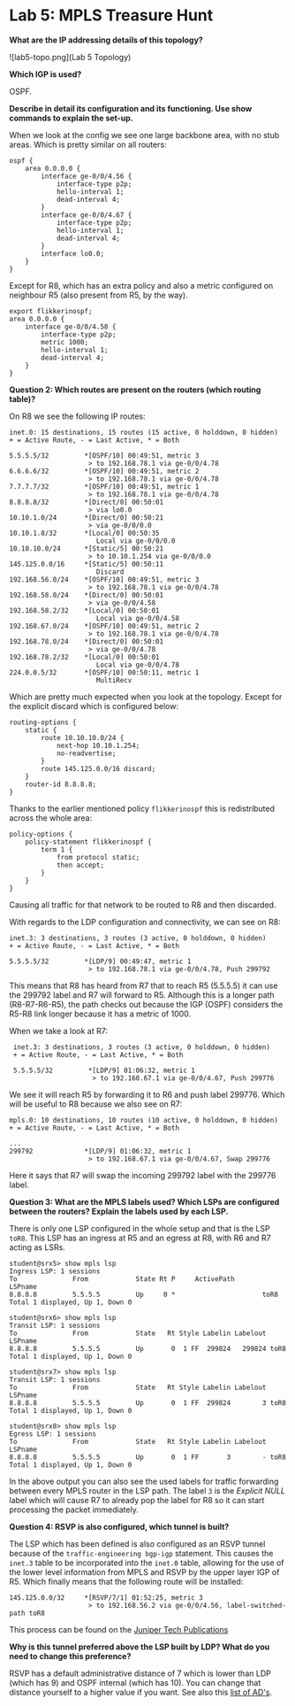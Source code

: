 Lab 5: MPLS Treasure Hunt
==========================

**What are the IP addressing details of this topology?**

 ![lab5-topo.png](Lab 5 Topology)

**Which IGP is used?**

 OSPF.

**Describe in detail its configuration and its functioning. Use show commands to explain the set-up.**

When we look at the config we see one large backbone area, with no stub areas. Which is pretty similar on all routers:

    ospf {
        area 0.0.0.0 {
            interface ge-0/0/4.56 {
                interface-type p2p;
                hello-interval 1;
                dead-interval 4;
            }
            interface ge-0/0/4.67 {
                interface-type p2p;
                hello-interval 1;
                dead-interval 4;
            }
            interface lo0.0;
        }
    }

Except for R8, which has an extra policy and also a metric configured on neighbour R5 (also present from R5, by the way). 

    export flikkerinospf;
    area 0.0.0.0 {
        interface ge-0/0/4.58 {
            interface-type p2p;
            metric 1000;
            hello-interval 1;
            dead-interval 4;
        }
    }


**Question 2: Which routes are present on the routers (which routing table)?**

On R8 we see the following IP routes:

    inet.0: 15 destinations, 15 routes (15 active, 0 holddown, 0 hidden)
    + = Active Route, - = Last Active, * = Both
    
    5.5.5.5/32         *[OSPF/10] 00:49:51, metric 3
                        > to 192.168.78.1 via ge-0/0/4.78
    6.6.6.6/32         *[OSPF/10] 00:49:51, metric 2
                        > to 192.168.78.1 via ge-0/0/4.78
    7.7.7.7/32         *[OSPF/10] 00:49:51, metric 1
                        > to 192.168.78.1 via ge-0/0/4.78
    8.8.8.8/32         *[Direct/0] 00:50:01
                        > via lo0.0
    10.10.1.0/24       *[Direct/0] 00:50:21
                        > via ge-0/0/0.0
    10.10.1.8/32       *[Local/0] 00:50:35
                          Local via ge-0/0/0.0
    10.10.10.0/24      *[Static/5] 00:50:21
                        > to 10.10.1.254 via ge-0/0/0.0
    145.125.0.0/16     *[Static/5] 00:50:11
                          Discard
    192.168.56.0/24    *[OSPF/10] 00:49:51, metric 3
                        > to 192.168.78.1 via ge-0/0/4.78
    192.168.58.0/24    *[Direct/0] 00:50:01
                        > via ge-0/0/4.58
    192.168.58.2/32    *[Local/0] 00:50:01
                          Local via ge-0/0/4.58
    192.168.67.0/24    *[OSPF/10] 00:49:51, metric 2
                        > to 192.168.78.1 via ge-0/0/4.78
    192.168.78.0/24    *[Direct/0] 00:50:01
                        > via ge-0/0/4.78
    192.168.78.2/32    *[Local/0] 00:50:01
                          Local via ge-0/0/4.78
    224.0.0.5/32       *[OSPF/10] 00:50:11, metric 1
                          MultiRecv

Which are pretty much expected when you look at the topology. Except for the explicit discard which is configured below:

    routing-options {
        static {
            route 10.10.10.0/24 {
                next-hop 10.10.1.254;
                no-readvertise;
            }
            route 145.125.0.0/16 discard;
        }
        router-id 8.8.8.8;
    }

Thanks to the earlier mentioned policy `flikkerinospf` this is redistributed across the whole area:

    policy-options {
	    policy-statement flikkerinospf {
	        term 1 {
	            from protocol static;
	            then accept;
	        }
	    }
	}

Causing all traffic for that network to be routed to R8 and then discarded.

With regards to the LDP configuration and connectivity, we can see on R8:

    inet.3: 3 destinations, 3 routes (3 active, 0 holddown, 0 hidden)
    + = Active Route, - = Last Active, * = Both
    
    5.5.5.5/32         *[LDP/9] 00:49:47, metric 1
                        > to 192.168.78.1 via ge-0/0/4.78, Push 299792

This means that R8 has heard from R7 that to reach R5 (5.5.5.5) it can use the 299792 label and R7 will forward to R5. Although this is a longer path (R8-R7-R6-R5), the path checks out because the IGP (OSPF) considers the R5-R8 link longer because it has a metric of 1000.

When we take a look at R7:

     inet.3: 3 destinations, 3 routes (3 active, 0 holddown, 0 hidden)
     + = Active Route, - = Last Active, * = Both
     
     5.5.5.5/32         *[LDP/9] 01:06:32, metric 1
                         > to 192.168.67.1 via ge-0/0/4.67, Push 299776

We see it will reach R5 by forwarding it to R6 and push label 299776. Which will be useful to R8 because we also see on R7:

    mpls.0: 10 destinations, 10 routes (10 active, 0 holddown, 0 hidden)
    + = Active Route, - = Last Active, * = Both
    
    ...
    299792             *[LDP/9] 01:06:32, metric 1
                        > to 192.168.67.1 via ge-0/0/4.67, Swap 299776

Here it says that R7 will swap the incoming 299792 label with the 299776 label.


**Question 3: What are the MPLS labels used? Which LSPs are configured between the routers? Explain the labels used by each LSP.**

There is only one LSP configured in the whole setup and that is the LSP `toR8`. This LSP has an ingress at R5 and an egress at R8, with R6 and R7 acting as LSRs.

    student@srx5> show mpls lsp
	Ingress LSP: 1 sessions
	To              From            State Rt P     ActivePath       LSPname
	8.8.8.8         5.5.5.5         Up     0 *                      toR8
	Total 1 displayed, Up 1, Down 0

	student@srx6> show mpls lsp
	Transit LSP: 1 sessions
	To              From            State   Rt Style Labelin Labelout LSPname
	8.8.8.8         5.5.5.5         Up       0  1 FF  299824   299824 toR8
	Total 1 displayed, Up 1, Down 0

	student@srx7> show mpls lsp
	Transit LSP: 1 sessions
	To              From            State   Rt Style Labelin Labelout LSPname
	8.8.8.8         5.5.5.5         Up       0  1 FF  299824        3 toR8
	Total 1 displayed, Up 1, Down 0

	student@srx8> show mpls lsp
	Egress LSP: 1 sessions
	To              From            State   Rt Style Labelin Labelout LSPname
	8.8.8.8         5.5.5.5         Up       0  1 FF       3        - toR8
	Total 1 displayed, Up 1, Down 0


In the above output you can also see the used labels for traffic forwarding between every MPLS router in the LSP path. The label `3` is the *Explicit NULL* label which will cause R7 to already pop the label for R8 so it can start processing the packet immediately.

**Question 4: RSVP is also configured, which tunnel is built?**

The LSP which has been defined is also configured as an RSVP tunnel because of the `traffic-engineering bgp-igp` statement. This causes the `inet.3` table to be incorporated into the `inet.0` table, allowing for the use of the lower level information from MPLS and RSVP by the upper layer IGP of R5. Which finally means that the following route will be installed:

    145.125.0.0/32     *[RSVP/7/1] 01:52:25, metric 3
	                    > to 192.168.56.2 via ge-0/0/4.56, label-switched-path toR8

This process can be found on the [Juniper Tech Publications](http://www.juniper.net/techpubs/en_US/junos9.5/information-products/topic-collections/config-guide-mpls-applications/mpls-configuring-traffic-engineering-for-lsps.html#id-30128)

**Why is this tunnel preferred above the LSP built by LDP? What do you need to change this preference?**

RSVP has a default administrative distance of 7 which is lower than LDP (which has 9) and OSPF internal (which has 10). You can change that distance yourself to a higher value if you want. See also this [list of AD's](http://switchingandrouting.wordpress.com/2011/07/10/administrative-distance-ad-values-in-cisco-juniper/).
